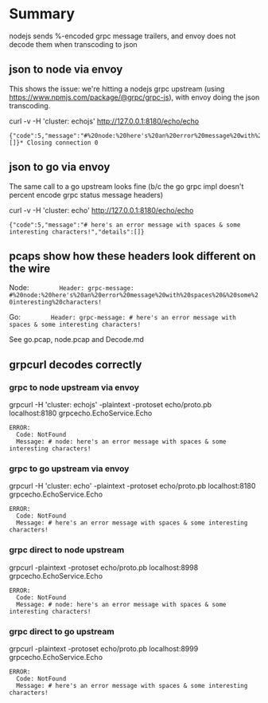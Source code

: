 # Summary

nodejs sends %-encoded grpc message trailers, and envoy does not decode them when transcoding to json

## json to node via envoy

This shows the issue: we're hitting a nodejs grpc upstream (using https://www.npmjs.com/package/@grpc/grpc-js), with envoy doing the json transcoding.

curl -v  -H 'cluster: echojs' http://127.0.0.1:8180/echo/echo

	{"code":5,"message":"#%20node:%20here's%20an%20error%20message%20with%20spaces%20&%20some%20interesting%20characters!","details":[]}* Closing connection 0

## json to go via envoy

The same call to a go upstream looks fine (b/c the go grpc impl doesn't percent encode grpc status message headers)

curl -v  -H 'cluster: echo' http://127.0.0.1:8180/echo/echo

	{"code":5,"message":"# here's an error message with spaces & some interesting characters!","details":[]}

## pcaps show how these headers look different on the wire

Node:
`        Header: grpc-message: #%20node:%20here's%20an%20error%20message%20with%20spaces%20&%20some%20interesting%20characters!`

Go:
`        Header: grpc-message: # here's an error message with spaces & some interesting characters!`

See go.pcap, node.pcap and Decode.md

## grpcurl decodes correctly

### grpc to node upstream via envoy

grpcurl -H 'cluster: echojs' -plaintext -protoset echo/proto.pb localhost:8180 grpcecho.EchoService.Echo

	ERROR:
	  Code: NotFound
	  Message: # node: here's an error message with spaces & some interesting characters!

### grpc to go upstream via envoy

grpcurl -H 'cluster: echo' -plaintext -protoset echo/proto.pb localhost:8180 grpcecho.EchoService.Echo

	ERROR:
	  Code: NotFound
	  Message: # here's an error message with spaces & some interesting characters!


### grpc direct to node upstream

grpcurl -plaintext -protoset echo/proto.pb localhost:8998 grpcecho.EchoService.Echo

	ERROR:
	  Code: NotFound
	  Message: # node: here's an error message with spaces & some interesting characters!


### grpc direct to go upstream

grpcurl -plaintext -protoset echo/proto.pb localhost:8999 grpcecho.EchoService.Echo

	ERROR:
	  Code: NotFound
	  Message: # here's an error message with spaces & some interesting characters!





